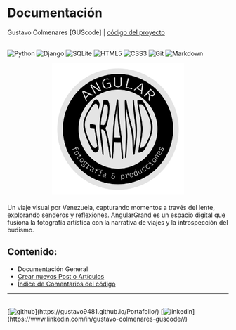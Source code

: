 # Documentación
Gustavo Colmenares [GUScode] | [código del proyecto](https://github.com/Gustavo9481/Blog_AngularGrand)<br><br>

![Python](https://img.shields.io/badge/python-3670A0?style=for-the-badge&logo=python&logoColor=ffdd54)
![Django](https://img.shields.io/badge/django-%23092E20.svg?style=for-the-badge&logo=django&logoColor=white)
![SQLite](https://img.shields.io/badge/sqlite-%2307405e.svg?style=for-the-badge&logo=sqlite&logoColor=white)
![HTML5](https://img.shields.io/badge/html5-%23E34F26.svg?style=for-the-badge&logo=html5&logoColor=white)
![CSS3](https://img.shields.io/badge/css3-%231572B6.svg?style=for-the-badge&logo=css3&logoColor=white)
![Git](https://img.shields.io/badge/git-%23F05033.svg?style=for-the-badge&logo=git&logoColor=white)
![Markdown](https://img.shields.io/badge/markdown-%23000000.svg?style=for-the-badge&logo=markdown&logoColor=white)


<div style="text-align:center">
<img src="Proyecto_Blog/App_Core/static/App_Core/img/AG-logo.svg" alt="Logo Agular Grand" width="300" hight="300"/>
</div>

<br>
Un viaje visual por Venezuela, capturando momentos a través del lente, 
explorando senderos y reflexiones.
AngularGrand es un espacio digital que fusiona la fotografía artística 
con la narrativa de viajes y la introspección del budismo.
<br>

## Contenido:
* Documentación General
* [Crear nuevos Post o Artículos](./Documentacion/post.md)
* [Índice de Comentarios del código](./Documentacion/comentarios.md)



---
<br>
[<img src='https://cdn.jsdelivr.net/npm/simple-icons@3.0.1/icons/github.svg' alt='github' height='40'>](https://gustavo9481.github.io/Portafolio/)  [<img src='https://cdn.jsdelivr.net/npm/simple-icons@3.0.1/icons/linkedin.svg' alt='linkedin' height='40'>](https://www.linkedin.com/in/gustavo-colmenares-guscode//)  

